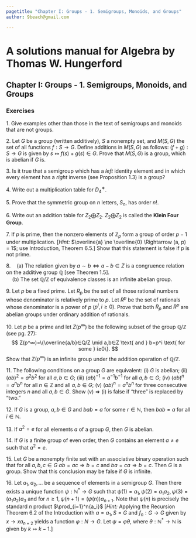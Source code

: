 ```yaml
---
pagetitle: "Chapter I: Groups - 1. Semigroups, Monoids, and Groups"
author: 9beach@gmail.com

---
```


# A solutions manual for Algebra by Thomas W. Hungerford
## Chapter I: Groups - 1. Semigroups, Monoids, and Groups
### Exercises

1\. Give examples other than those in the text of semigroups and monoids
that are not groups.

2\. Let $G$ be a group (written additively), $S$ a nonempty set, and $M (S,
G)$ the set of all functions $f : S \to G$. Define additions in $M (S, G)$ as
follows: $(f + g) : S → G$ is given by $s \mapsto f(s)+g(s) ∈ G$. Prove that
$M(S, G)$ is a group, which is abelian if $G$ is.

3\. Is it true that a semigroup which has a _left_ identity element and in
which every element has a _right_ inverse (see Proposition 1.3) is a group?

4\. Write out a multiplication table for $D_4^∗$.

5\. Prove that the symmetric group on $n$ letters, $S_n$, has order $n!$.

6\. Write out an addition table for $Z_2\bigoplus Z_2$. $Z_2\bigoplus Z_2$
is called the **Klein Four Group**.

7\. If $p$ is prime, then the nonzero elements of $\mathbb{Z}_p$ form a
group of order $p − 1$ under multiplication. [_Hint:_ $\overline{a} \ne
\overline{0} \Rightarrow (a, p) = 1$; use Introduction, Theorem 6.5.] Show
that this statement is false if p is not prime.

8\.$\quad$(a) The relation given by $a ∼ b \Leftrightarrow a−b ∈ Z$ is a congruence
relation on the additive group $\mathbb{Q}$ [see Theorem 1.5].
<br />$\quad$(b) The set $\mathbb{Q}/\mathbb{Z}$ of equivalence classes is
an infinite abelian group.

9\. Let $p$ be a fixed prime. Let $R_p$ be the set of all those rational
numbers whose denominator is relatively prime to $p$. Let $R^p$ be the set of
rationals whose denominator is a power of $p$ ($p^i,i ≥ 0$). Prove that both
$R_p$ and $R^p$ are abelian groups under ordinary addition of rationals.

10\. Let $p$ be a prime and let $Z(p^∞)$ be the following subset of the
group $\mathbb{Q}/\mathbb{Z}$ (see pg. 27):
$$
Z(p^∞)=\{\overline{a/b}∈Q/Z \mid a,b∈Z \text{ and } b=p^i \text{ for some }
i≥0\}.
$$
Show that $\mathbb{Z}(p^∞)$ is an infinite group under the addition operation
of $\mathbb{Q}/\mathbb{Z}$.

11\. The following conditions on a group $G$ are equivalent: (i) $G$ is
abelian; (ii) $(ab)^2 = a^2b^2$ for all $a,b ∈ G$; (iii) $(ab)^{−1}
= a^{−1}b^{−1}$ for all $a,b ∈ G$; (iv) $(ab)^n = a^nb^n$ for all $n ∈
\mathbb{Z}$ and all $a,b ∈ G$; (v) $(ab)^n = a^nb^n$ for three consecutive
integers $n$ and
all $a, b ∈ G$. Show (v) $\Rightarrow$ (i) is false if “three” is replaced
by “two.”

12\. If $G$ is a group, $a,b∈G$ and $bab=a$ for some $r∈\mathbb{N}$, then
$bab =a$ for all $i ∈ \mathbb{N}$.

13\. If $a^2 = e$ for all elements $a$ of a group $G$, then $G$ is abelian.

14\. If $G$ is a finite group of even order, then $G$ contains an element
$a \ne e$ such that $a^2 = e$.

15\. Let $G$ be a nonempty finite set with an associative binary operation
such that for all $a,b,c∈G\text{ } ab=ac\Rightarrow b=c \text{ and }
ba=ca\Rightarrow b=c$. Then $G$ is a group. Show that this conclusion may be
false if $G$ is infinite.

16\. Let $a_1, a_2,...$ be a sequence of elements in a semigroup $G$. Then
there exists a unique function $ψ : \mathbb{N}^* \to G$ such that $ψ(1) =
a_1, ψ(2) = a_1a_2,ψ(3) = (a_1a_2)a_3$ and for $n ≥ 1, ψ(n+1) =
(ψ(n))a_{n+1}$.
Note that $ψ(n)$ is precisely the standard $n$ product $\prod_{i=1}^n{a_i}$
[_Hint:_ Applying the Recursion Theorem 6.2 of the Introduction with $a=a_1,S=G$ and $f_n :G \to G$ given by $x \to xa_{n+2}$ yields a function
$φ:N \to G$. Let $ψ=φθ$, where $θ:\mathbb{N}^* →\mathbb{N}$ is given by
$k \mapsto k−1$.]
